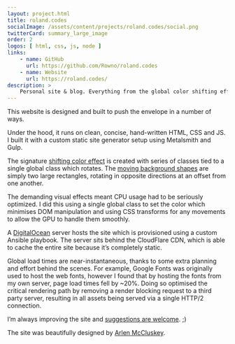 ```yaml
---
layout: project.html
title: roland.codes
socialImage: /assets/content/projects/roland.codes/social.png
twitterCard: summary_large_image
order: 2
logos: [ html, css, js, node ]
links:
    - name: GitHub
      url: https://github.com/Rowno/roland.codes
    - name: Website
      url: https://roland.codes/
description: >
    Personal site & blog. Everything from the global color shifting effect to the beautiful ultra-optimized code under the hood.
---
```


This website is designed and built to push the envelope in a number of ways.

Under the hood, it runs on clean, concise, hand-written HTML, CSS and JS. I built it with a custom static site generator setup using Metalsmith and Gulp.

The signature [shifting color effect][theme] is created with series of classes tied to a single global class which rotates. The [moving background shapes][background] are simply two large rectangles, rotating in opposite directions at an offset from one another.

The demanding visual effects meant CPU usage had to be seriously optimized. I did this using a single global class to set the color which minimises DOM manipulation and using CSS transforms for any movements to allow the GPU to handle them smoothly.

A [DigitalOcean][] server hosts the site which is provisioned using a custom Ansible playbook. The server sits behind the CloudFlare CDN, which is able to cache the entire site because it’s completely static.

Global load times are near-instantaneous, thanks to some extra planning and effort behind the scenes. For example, Google Fonts was originally used to host the web fonts, however I found that by hosting the fonts from my own server, page load times fell by ~20%. Doing so optimised the critical rendering path by removing a render blocking request to a third party server, resulting in all assets being served via a single HTTP/2 connection.

I’m always improving the site and [suggestions are welcome][suggestions]. ;)

The site was beautifully designed by [Arlen McCluskey][arlen].


[theme]: https://github.com/Rowno/roland.codes/blob/master/app/assets/css/components/_theme.scss
[background]: http://codepen.io/Rowno/pen/EVEgJb
[DigitalOcean]: https://www.digitalocean.com/?refcode=24b9eae28d0a
[suggestions]: https://github.com/Rowno/roland.codes/issues
[arlen]: http://billykick.com/
